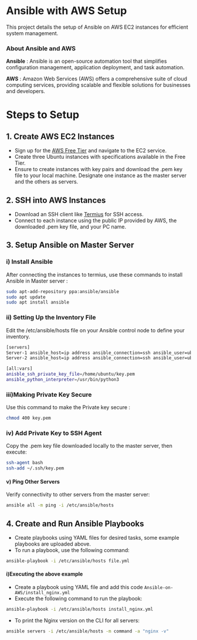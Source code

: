 # Ansible with AWS Setup 
This project details the setup of Ansible on AWS EC2 instances for efficient system management.

### About Ansible and AWS
**Ansible** : Ansible is an open-source automation tool that simplifies configuration management, application deployment, and task automation.

**AWS** : Amazon Web Services (AWS) offers a comprehensive suite of cloud computing services, providing scalable and flexible solutions for businesses and developers.

# Steps to Setup

## 1. Create AWS EC2 Instances
- Sign up for the [AWS Free Tier](https://aws.amazon.com/resources/create-account/) and navigate to the EC2 service.
- Create three Ubuntu instances with specifications available in the Free Tier.
- Ensure to create instances with key pairs and download the .pem key file to your local machine. Designate one instance as the master server and the others as servers.

## 2. SSH into AWS Instances

- Download an SSH client like [Termius](https://termius.com/download/windows) for SSH access.
- Connect to each instance using the public IP provided by AWS, the downloaded .pem key file, and your PC name.

## 3. Setup Ansible on Master Server

### i) Install Ansible

After connecting the instances to termius, use these commands to install Ansible in Master server :

```bash
sudo apt-add-repository ppa:ansible/ansible
sudo apt update
sudo apt install ansible
```

### ii) Setting Up the Inventory File

Edit the /etc/ansible/hosts file on your Ansible control node to define your inventory.

```bash
[servers]
Server-1 ansible_host=ip address ansible_connection=ssh ansible_user=ubuntu
Server-2 ansible_host=ip address ansible_connection=ssh ansible_user=ubuntu

[all:vars]
anisble_ssh_private_key_file=/home/ubuntu/key.pem
ansible_python_interpreter=/usr/bin/python3
```
### iii)Making Private Key Secure
Use this command to make the Private key secure :

```bash
chmod 400 key.pem
```

### iv) Add Private Key to SSH Agent

Copy the .pem key file downloaded locally to the master server, then execute:

```bash
ssh-agent bash
ssh-add ~/.ssh/key.pem
```
#### v) Ping Other Servers

Verify connectivity to other servers from the master server:

```bash
ansible all -m ping -i /etc/ansible/hosts
```

## 4. Create and Run Ansible Playbooks

- Create playbooks using YAML files for desired tasks, some example playbooks are uploaded above.
- To run a playbook, use the following command:

```bash
ansible-playbook -i /etc/ansible/hosts file.yml
```
#### i)Executing the above example

- Create a playbook using YAML file and add this code `Ansible-on-AWS/install_nginx.yml`
- Execute the following command to run the playbook:

```bash
ansible-playbook -i /etc/ansible/hosts install_nginx.yml
```
- To print the Nginx version on the CLI for all servers:

```bash
ansible servers -i /etc/ansible/hosts -m command -a "nginx -v"
```
